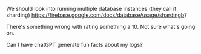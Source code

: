 We should look into running multiple database instances (they call it sharding) https://firebase.google.com/docs/database/usage/shardingb?

There's something wrong with rating something a 10. Not sure what's going on.

Can I have chatGPT generate fun facts about my logs?